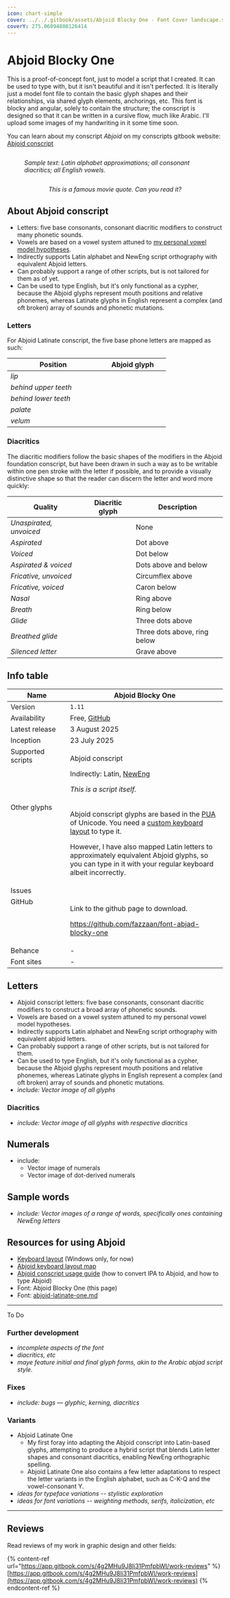 ```yaml
---
icon: chart-simple
cover: ../../.gitbook/assets/Abjoid Blocky One - Font Cover landscape.svg
coverY: 275.06094808126414
---
```


# Abjoid Blocky One

This is a proof-of-concept font, just to model a script that I created. It can be used to type with, but it isn't beautiful and it isn't perfected. It is literally just a model font file to contain the basic glyph shapes and their relationships, via shared glyph elements, anchorings, etc. This font is blocky and angular, solely to contain the structure; the conscript is designed so that it can be written in a cursive flow, much like Arabic. I'll upload some images of my handwriting in it some time soon.

You can learn about my conscript _Abjoid_ on my conscripts gitbook website:  <a href="https://lang.gitbook.io/conlangs/creations/abjoid-conscript" class="button primary">Abjoid conscript</a>&#x20;

<div data-full-width="false"><figure><img src="../../.gitbook/assets/Abjoid Blocky One - Font Cover landscape.svg" alt=""><figcaption><p><em>Sample text: Latin alphabet approximations; all consonant diacritics; all English vowels.</em></p></figcaption></figure></div>

<figure><img src="../../.gitbook/assets/Abjad Blocky One shrek quote.png" alt=""><figcaption><p align="center"><em>This is a famous movie quote. Can you read it?</em></p></figcaption></figure>

## About Abjoid conscript

* Letters: five base consonants, consonant diacritic modifiers to construct many phonetic sounds.
* Vowels are based on a vowel system attuned to [my personal vowel model hypotheses](https://lang.gitbook.io/en/pronunciation-mastery/sound-system/vowel-series/vowel-model-v3).
* Indirectly supports Latin alphabet and NewEng script orthography with equivalent Abjoid letters.
* Can probably support a range of other scripts, but is not tailored for them as of yet.
* Can be used to type English, but it's only functional as a cypher, because the Abjoid glyphs represent mouth positions and relative phonemes, whereas Latinate glyphs in English represent a complex (and oft broken) array of sounds and phonetic mutations.

### Letters

For Abjoid Latinate conscript, the five base phone letters are mapped as such:

<table><thead><tr><th width="199">Position</th><th width="140">Abjoid glyph</th></tr></thead><tbody><tr><td><em>lip</em></td><td><img src="../../.gitbook/assets/Abjoid Foundation - Lip base.svg" alt="" data-size="line"></td></tr><tr><td><em>behind upper teeth</em></td><td><img src="../../.gitbook/assets/Abjoid Foundation - Upper teeth base.svg" alt="" data-size="line"></td></tr><tr><td><em>behind lower teeth</em></td><td><img src="../../.gitbook/assets/Abjoid Foundation - Lower teeth base.svg" alt="" data-size="line"></td></tr><tr><td><em>palate</em></td><td><img src="../../.gitbook/assets/Abjoid Foundation - Palate base.svg" alt="" data-size="line"></td></tr><tr><td><em>velum</em></td><td><img src="../../.gitbook/assets/Abjoid Foundation - Velum base.svg" alt="" data-size="line"></td></tr></tbody></table>

### Diacritics

The diacritic modifiers follow the basic shapes of the modifiers in the Abjoid foundation conscript, but have been drawn in such a way as to be writable within one pen stroke with the letter if possible, and to provide a visually distinctive shape so that the reader can discern the letter and word more quickly:

<table><thead><tr><th width="192">Quality</th><th width="111">Diacritic glyph</th><th width="241">Description</th></tr></thead><tbody><tr><td><em>Unaspirated, unvoiced</em></td><td><img src="../../.gitbook/assets/Abjoid Foundation - Lip base.svg" alt="" data-size="line"></td><td>None</td></tr><tr><td><em>Aspirated</em></td><td><img src="../../.gitbook/assets/Abjoid Foundation - Dia Lip overdot.svg" alt="" data-size="line"></td><td>Dot above</td></tr><tr><td><em>Voiced</em></td><td><img src="../../.gitbook/assets/Abjoid Foundation - Dia Lip underdot.svg" alt="" data-size="line"></td><td>Dot below</td></tr><tr><td><em>Aspirated &#x26; voiced</em></td><td><img src="../../.gitbook/assets/Abjoid Foundation - Dia Lip overdot underdot.svg" alt="" data-size="line"></td><td>Dots above and below</td></tr><tr><td><em>Fricative, unvoiced</em></td><td><img src="../../.gitbook/assets/Abjoid Foundation - Dia Lip circumflex above.svg" alt="" data-size="line"></td><td>Circumflex above</td></tr><tr><td><em>Fricative, voiced</em></td><td><img src="../../.gitbook/assets/Abjoid Foundation - Dia Lip caron below.svg" alt="" data-size="line"></td><td>Caron below</td></tr><tr><td><em>Nasal</em></td><td><img src="../../.gitbook/assets/Abjoid Foundation - Dia Lip ring above.svg" alt="" data-size="line"></td><td>Ring above</td></tr><tr><td><em>Breath</em></td><td><img src="../../.gitbook/assets/Abjoid Foundation - Dia Lip ring below.svg" alt="" data-size="line"></td><td>Ring below</td></tr><tr><td><em>Glide</em></td><td><img src="../../.gitbook/assets/Abjoid Foundation - Dia Lip 3 dots above.svg" alt="" data-size="line"></td><td>Three dots above</td></tr><tr><td><em>Breathed glide</em></td><td><img src="../../.gitbook/assets/Abjoid Foundation - Dia Lip 3 dots above ring below.svg" alt="" data-size="line"></td><td>Three dots above, ring below</td></tr><tr><td><em>Silenced letter</em></td><td><img src="../../.gitbook/assets/Abjoid Foundation - Dia Lip grave above.svg" alt="" data-size="line"></td><td>Grave above</td></tr></tbody></table>

## Info table

<table><thead><tr><th width="162" valign="top">Name</th><th width="440">Abjoid Blocky One</th></tr></thead><tbody><tr><td valign="top">Version</td><td><code>1.11</code></td></tr><tr><td valign="top">Availability</td><td>Free, <a href="https://github.com/fazzaan/font-abjad-blocky-one">GitHub</a> </td></tr><tr><td valign="top">Latest release</td><td>3 August 2025</td></tr><tr><td valign="top">Inception</td><td>23 July 2025</td></tr><tr><td valign="top">Supported scripts</td><td><p>Abjoid conscript</p><p>Indirectly: Latin, <a href="https://app.gitbook.com/o/bhv2aXe6eExkCxRzuAVK/s/nQuhfcBU5w4vA1rwurTv/">NewEng</a> </p><p><em>This is a script itself.</em> </p></td></tr><tr><td valign="top">Other glyphs</td><td><p>Abjoid conscript glyphs are based in the <a data-footnote-ref href="#user-content-fn-1">PUA</a> of Unicode. You need a <a href="https://github.com/fazzaan/keyboard-layouts/tree/main/Layout%20-%20EN-UK%20-%20AbjAng%20(Abjoid)">custom keyboard layout</a> to type it.</p><p>However, I have also mapped Latin letters to approximately equivalent Abjoid glyphs, so you can type in it with your regular keyboard albeit incorrectly. </p></td></tr><tr><td valign="top">Issues</td><td></td></tr><tr><td valign="top">GitHub</td><td><p>Link to the github page to download.</p><p><a href="https://github.com/fazzaan/font-abjad-blocky-one">https://github.com/fazzaan/font-abjad-blocky-one</a> </p></td></tr><tr><td valign="top">Behance</td><td>-</td></tr><tr><td valign="top">Font sites</td><td>-</td></tr></tbody></table>



## Letters

* Abjoid conscript letters: five base consonants, consonant diacritic modifiers to construct a broad array of phonetic sounds.
* Vowels are based on a vowel system attuned to my personal vowel model hypotheses.
* Indirectly supports Latin alphabet and NewEng script orthography with equivalent abjoid letters.
* Can probably support a range of other scripts, but is not tailored for them.
* Can be used to type English, but it's only functional as a cypher, because the Abjoid glyphs represent mouth positions and relative phonemes, whereas Latinate glyphs in English represent a complex (and oft broken) array of sounds and phonetic mutations.
* _include: Vector image of all glyphs_

### Diacritics

* _include: Vector image of all glyphs with respective diacritics_



## Numerals

* include:&#x20;
  * Vector image of numerals
  * Vector image of dot-derived numerals



## Sample words

* _include: Vector images of a range of words, specifically ones containing NewEng letters_



## Resources for using Abjoid

* [Keyboard layout](https://github.com/fazzaan/keyboard-layouts/tree/main/Layout%20-%20EN-UK%20-%20AbjAng%20\(Abjoid\)) (Windows only, for now)
* [Abjoid keyboard layout map](https://www.figma.com/design/t26r6bYPmL9WDgnkc4fXG0/Keyboard-Layout---Abjoid-AbjAng-M1v6?node-id=0-1\&p=f\&t=rDm1IfPKmrmFfOEH-11)&#x20;
* [Abjoid conscript usage guide](https://www.figma.com/design/iXFpBlWzIrsZbQ7ACTvVII/Abjoid-Script-Info-Sheet?node-id=0-1\&p=f\&t=Be2Jm5vVkjisindl-11) (how to convert IPA to Abjoid, and how to type Abjoid)&#x20;
* Font: Abjoid Blocky One (this page)&#x20;
* Font: [abjoid-latinate-one.md](abjoid-latinate-one.md "mention")&#x20;

***

To Do


### Further development

* _incomplete aspects of the font_
* _diacritics, etc_
* _maye feature initial and final glyph forms, akin to the Arabic abjad script style._

### Fixes

* _include: bugs — glyphic, kerning, diacritics_

### Variants

* Abjoid Latinate One&#x20;
  * My first foray into adapting the Abjoid conscript into Latin-based glyphs, attempting to produce a hybrid script that blends Latin letter shapes and consonant diacritics, enabling NewEng orthographic spelling.&#x20;
  * Abjoid Latinate One also contains a few letter adaptations to respect the letter variants in the English alphabet, such as C-K-Q and the vowel-consonant Y.
* _ideas for typeface variations -- stylistic exploration_
* _ideas for font variations -- weighting methods, serifs, italicization, etc_

***

## Reviews

Read reviews of my work in graphic design and other fields:

{% content-ref url="https://app.gitbook.com/s/4g2MHu9J8li31PmfpbWI/work-reviews" %}
[https://app.gitbook.com/s/4g2MHu9J8li31PmfpbWI/work-reviews](https://app.gitbook.com/s/4g2MHu9J8li31PmfpbWI/work-reviews)
{% endcontent-ref %}



[^1]: Private Use Area
